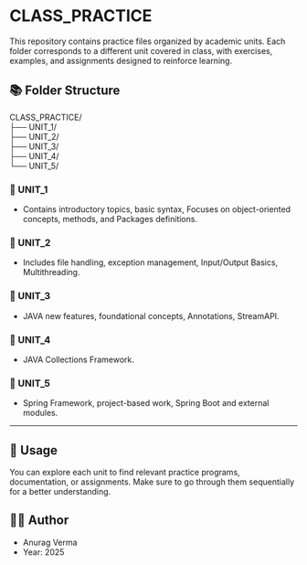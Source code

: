 # CLASS_PRACTICE

This repository contains practice files organized by academic units. Each folder corresponds to a different unit covered in class, with exercises, examples, and assignments designed to reinforce learning.

## 📚 Folder Structure

CLASS_PRACTICE/<br>
├── UNIT_1/<br>
├── UNIT_2/<br>
├── UNIT_3/<br>
├── UNIT_4/<br>
└── UNIT_5/<br>


### 🔹 UNIT_1
   - Contains introductory topics, basic syntax, Focuses on object-oriented concepts, methods, and Packages definitions.

### 🔹 UNIT_2
   - Includes file handling, exception management, Input/Output Basics, Multithreading.

### 🔹 UNIT_3
   - JAVA new features, foundational concepts, Annotations, StreamAPI.

### 🔹 UNIT_4
   - JAVA Collections Framework.

### 🔹 UNIT_5
   - Spring Framework, project-based work, Spring Boot and external modules.

---

## 📌 Usage

You can explore each unit to find relevant practice programs, documentation, or assignments. Make sure to go through them sequentially for a better understanding.


## 🧑‍💻 Author
  - Anurag Verma 
  - Year: 2025  
